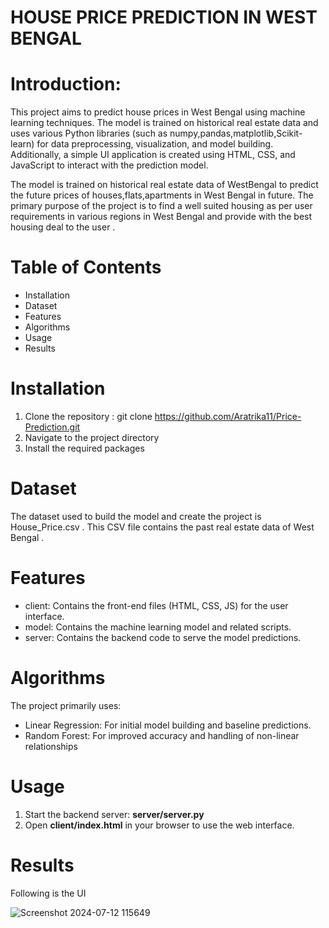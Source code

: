 # HOUSE PRICE PREDICTION IN WEST BENGAL

# **Introduction:**
This project aims to predict house prices in West Bengal using machine learning techniques. The model is trained on historical real estate data and uses various Python libraries (such as numpy,pandas,matplotlib,Scikit-learn) for data preprocessing, visualization, and model building. 
Additionally, a simple UI application is created using HTML, CSS, and JavaScript to interact with the prediction model.

The model is trained on historical real estate data of WestBengal to predict the future prices of houses,flats,apartments in West Bengal in future.
The primary purpose of the project is to find a well suited housing as per user requirements in various regions in West Bengal and provide with the best housing deal to the user .

# Table of Contents
  * Installation
  * Dataset
  * Features
  * Algorithms
  * Usage
  * Results
# Installation

 1. Clone the repository : git clone https://github.com/Aratrika11/Price-Prediction.git
 2. Navigate to the project directory
 3. Install the required packages

# Dataset
The dataset used to build the model and create the project is House_Price.csv . This CSV file contains the past real estate data of West Bengal .

# Features

- client: Contains the front-end files (HTML, CSS, JS) for the user interface.
- model: Contains the machine learning model and related scripts.
- server: Contains the backend code to serve the model predictions.

# Algorithms

The project primarily uses:
- Linear Regression: For initial model building and baseline predictions.
- Random Forest: For improved accuracy and handling of non-linear relationships

# Usage 
1. Start the backend server: **server/server.py**
2. Open **client/index.html** in your browser to use the web interface.

# Results 
 Following is the UI 
 
 ![Screenshot 2024-07-12 115649](https://github.com/user-attachments/assets/2d4d27c9-9768-4e08-87f1-3bab0e8fe3e7)


